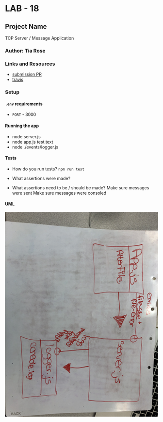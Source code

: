 # LAB - 18

## Project Name
TCP Server / Message Application

### Author: Tia Rose

### Links and Resources
* [submission PR]()
* [travis]()


### Setup
#### `.env` requirements
* `PORT` - 3000


#### Running the app
* node server.js
* node app.js test.text
* node ./events/logger.js
  
#### Tests
* How do you run tests?
`npm run test`

* What assertions were made?

* What assertions need to be / should be made?
Make sure messages were sent
Make sure messages were consoled

#### UML
![UML](./assets/UML-18.JPG)